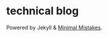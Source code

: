 # technical blog

Powered by Jekyll & [Minimal Mistakes](https://mademistakes.com/work/minimal-mistakes-jekyll-theme/).
